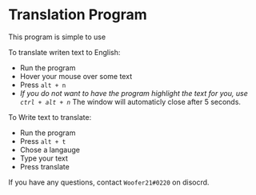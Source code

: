 # Translation Program

This program is simple to use

To translate writen text to English:
- Run the program
- Hover your mouse over some text
- Press `alt + n`
- *If you do not want to have the program highlight the text for you, use `ctrl + alt + n`*
The window will automaticly close after 5 seconds.

To Write text to translate:
- Run the program
- Press `alt + t`
- Chose a langauge
- Type your text
- Press translate


If you have any questions, contact `Woofer21#0220` on disocrd.
